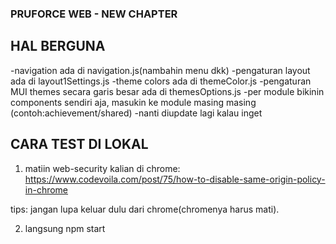 ### PRUFORCE WEB - NEW CHAPTER

## HAL BERGUNA
-navigation ada di navigation.js(nambahin menu dkk)
-pengaturan layout ada di layout1Settings.js
-theme colors ada di themeColor.js
-pengaturan MUI themes secara garis besar ada di themesOptions.js
-per module bikinin components sendiri aja, masukin ke module masing masing (contoh:achievement/shared) 
-nanti diupdate lagi kalau inget

## CARA TEST DI LOKAL
1. matiin web-security kalian di chrome: https://www.codevoila.com/post/75/how-to-disable-same-origin-policy-in-chrome

tips: jangan lupa keluar dulu dari chrome(chromenya harus mati).

2. langsung npm start